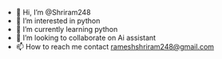 - 👋 Hi, I’m @Shriram248
- 👀 I’m interested in python
- 🌱 I’m currently learning python
- 💞️ I’m looking to collaborate on Ai assistant
- 📫 How to reach me contact rameshshriram248@gmail.com

<!---
Shriram248/Shriram248 is a ✨ special ✨ repository because its `README.md` (this file) appears on your GitHub profile.
You can click the Preview link to take a look at your changes.
--->
